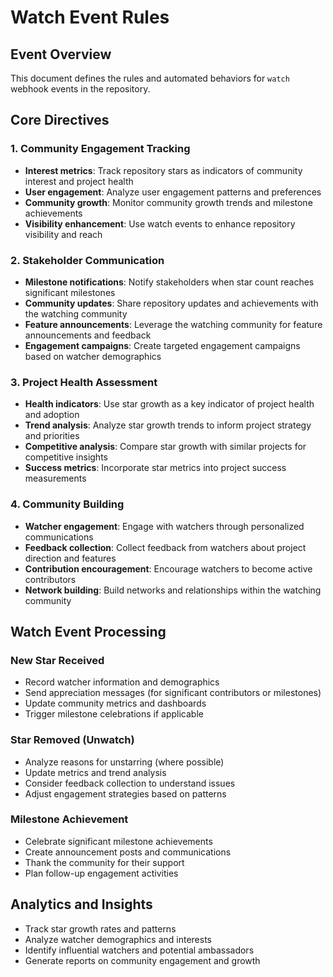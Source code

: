 # Watch Event Rules

## Event Overview
This document defines the rules and automated behaviors for `watch` webhook events in the repository.

## Core Directives

### 1. Community Engagement Tracking
- **Interest metrics**: Track repository stars as indicators of community interest and project health
- **User engagement**: Analyze user engagement patterns and preferences
- **Community growth**: Monitor community growth trends and milestone achievements
- **Visibility enhancement**: Use watch events to enhance repository visibility and reach

### 2. Stakeholder Communication
- **Milestone notifications**: Notify stakeholders when star count reaches significant milestones
- **Community updates**: Share repository updates and achievements with the watching community
- **Feature announcements**: Leverage the watching community for feature announcements and feedback
- **Engagement campaigns**: Create targeted engagement campaigns based on watcher demographics

### 3. Project Health Assessment
- **Health indicators**: Use star growth as a key indicator of project health and adoption
- **Trend analysis**: Analyze star growth trends to inform project strategy and priorities
- **Competitive analysis**: Compare star growth with similar projects for competitive insights
- **Success metrics**: Incorporate star metrics into project success measurements

### 4. Community Building
- **Watcher engagement**: Engage with watchers through personalized communications
- **Feedback collection**: Collect feedback from watchers about project direction and features
- **Contribution encouragement**: Encourage watchers to become active contributors
- **Network building**: Build networks and relationships within the watching community

## Watch Event Processing

### New Star Received
- Record watcher information and demographics
- Send appreciation messages (for significant contributors or milestones)
- Update community metrics and dashboards
- Trigger milestone celebrations if applicable

### Star Removed (Unwatch)
- Analyze reasons for unstarring (where possible)
- Update metrics and trend analysis
- Consider feedback collection to understand issues
- Adjust engagement strategies based on patterns

### Milestone Achievement
- Celebrate significant milestone achievements
- Create announcement posts and communications
- Thank the community for their support
- Plan follow-up engagement activities

## Analytics and Insights
- Track star growth rates and patterns
- Analyze watcher demographics and interests
- Identify influential watchers and potential ambassadors
- Generate reports on community engagement and growth